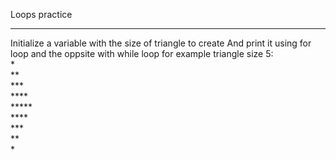Loops practice
<hr/>
Initialize a variable with the size of triangle to create
And print it using for loop and the oppsite with while loop
for example triangle size 5:
<br/>
*
<br/>
**
<br/>
***
<br/>
****
<br/>
*****
<br/>
****
<br/>
***
<br/>
**
<br/>
*